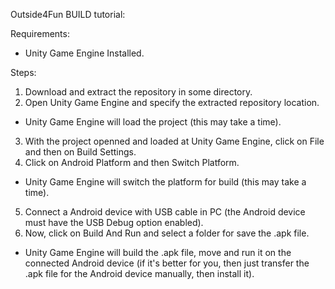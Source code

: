   Outside4Fun BUILD tutorial:

Requirements:

- Unity Game Engine Installed.

Steps:

1. Download and extract the repository in some directory.
2. Open Unity Game Engine and specify the extracted repository location.
- Unity Game Engine will load the project (this may take a time).
3. With the project openned and loaded at Unity Game Engine, click on File and then on Build Settings.
4. Click on Android Platform and then Switch Platform.
- Unity Game Engine will switch the platform for build (this may take a time).
5. Connect a Android device with USB cable in PC (the Android device must have the USB Debug option enabled).
6. Now, click on Build And Run and select a folder for save the .apk file.
- Unity Game Engine will build the .apk file, move and run it on the connected Android device (if it's better for you, then just transfer the .apk file for the Android device manually, then install it).
